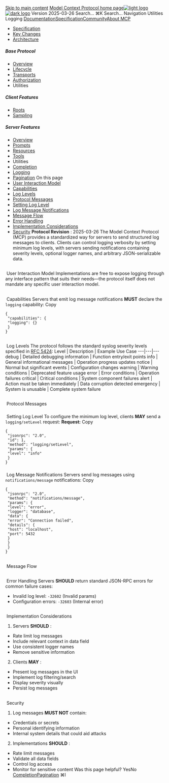 [Skip to main content](#content-area)
[Model Context Protocol home page![light logo](https://mintcdn.com/mcp/4ZXF1PrDkEaJvXpn/logo/light.svg?fit=max&auto=format&n=4ZXF1PrDkEaJvXpn&q=85&s=4498cb8a57d574005f3dca62bdd49c95)![dark logo](https://mintcdn.com/mcp/4ZXF1PrDkEaJvXpn/logo/dark.svg?fit=max&auto=format&n=4ZXF1PrDkEaJvXpn&q=85&s=c0687c003f8f2cbdb24772ab4c8a522c)](/)
Version 2025-03-26
Search...
⌘K
Search...
Navigation
Utilities
Logging
[Documentation](/docs/getting-started/intro)[Specification](/specification/2025-06-18)[Community](/community/communication)[About MCP](/about)
 * [Specification](/specification/2025-03-26)
 * [Key Changes](/specification/2025-03-26/changelog)
 * [Architecture](/specification/2025-03-26/architecture)
##### Base Protocol
 * [Overview](/specification/2025-03-26/basic)
 * [Lifecycle](/specification/2025-03-26/basic/lifecycle)
 * [Transports](/specification/2025-03-26/basic/transports)
 * [Authorization](/specification/2025-03-26/basic/authorization)
 * Utilities
##### Client Features
 * [Roots](/specification/2025-03-26/client/roots)
 * [Sampling](/specification/2025-03-26/client/sampling)
##### Server Features
 * [Overview](/specification/2025-03-26/server)
 * [Prompts](/specification/2025-03-26/server/prompts)
 * [Resources](/specification/2025-03-26/server/resources)
 * [Tools](/specification/2025-03-26/server/tools)
 * Utilities
 * [Completion](/specification/2025-03-26/server/utilities/completion)
 * [Logging](/specification/2025-03-26/server/utilities/logging)
 * [Pagination](/specification/2025-03-26/server/utilities/pagination)
On this page
 * [User Interaction Model](#user-interaction-model)
 * [Capabilities](#capabilities)
 * [Log Levels](#log-levels)
 * [Protocol Messages](#protocol-messages)
 * [Setting Log Level](#setting-log-level)
 * [Log Message Notifications](#log-message-notifications)
 * [Message Flow](#message-flow)
 * [Error Handling](#error-handling)
 * [Implementation Considerations](#implementation-considerations)
 * [Security](#security)
**Protocol Revision** : 2025-03-26
The Model Context Protocol (MCP) provides a standardized way for servers to send structured log messages to clients. Clients can control logging verbosity by setting minimum log levels, with servers sending notifications containing severity levels, optional logger names, and arbitrary JSON-serializable data.
## 
[​](#user-interaction-model)
User Interaction Model
Implementations are free to expose logging through any interface pattern that suits their needs—the protocol itself does not mandate any specific user interaction model.
## 
[​](#capabilities)
Capabilities
Servers that emit log message notifications **MUST** declare the `logging` capability:
Copy
```
{
 "capabilities": {
 "logging": {}
 }
}
```
## 
[​](#log-levels)
Log Levels
The protocol follows the standard syslog severity levels specified in [RFC 5424](https://datatracker.ietf.org/doc/html/rfc5424#section-6.2.1): Level | Description | Example Use Case 
---|---|--- 
debug | Detailed debugging information | Function entry/exit points 
info | General informational messages | Operation progress updates 
notice | Normal but significant events | Configuration changes 
warning | Warning conditions | Deprecated feature usage 
error | Error conditions | Operation failures 
critical | Critical conditions | System component failures 
alert | Action must be taken immediately | Data corruption detected 
emergency | System is unusable | Complete system failure 
## 
[​](#protocol-messages)
Protocol Messages
### 
[​](#setting-log-level)
Setting Log Level
To configure the minimum log level, clients **MAY** send a `logging/setLevel` request: **Request:**
Copy
```
{
 "jsonrpc": "2.0",
 "id": 1,
 "method": "logging/setLevel",
 "params": {
 "level": "info"
 }
}
```
### 
[​](#log-message-notifications)
Log Message Notifications
Servers send log messages using `notifications/message` notifications:
Copy
```
{
 "jsonrpc": "2.0",
 "method": "notifications/message",
 "params": {
 "level": "error",
 "logger": "database",
 "data": {
 "error": "Connection failed",
 "details": {
 "host": "localhost",
 "port": 5432
 }
 }
 }
}
```
## 
[​](#message-flow)
Message Flow
## 
[​](#error-handling)
Error Handling
Servers **SHOULD** return standard JSON-RPC errors for common failure cases:
 * Invalid log level: `-32602` (Invalid params)
 * Configuration errors: `-32603` (Internal error)
## 
[​](#implementation-considerations)
Implementation Considerations
 1. Servers **SHOULD** :
 * Rate limit log messages
 * Include relevant context in data field
 * Use consistent logger names
 * Remove sensitive information
 2. Clients **MAY** :
 * Present log messages in the UI
 * Implement log filtering/search
 * Display severity visually
 * Persist log messages
## 
[​](#security)
Security
 1. Log messages **MUST NOT** contain:
 * Credentials or secrets
 * Personal identifying information
 * Internal system details that could aid attacks
 2. Implementations **SHOULD** :
 * Rate limit messages
 * Validate all data fields
 * Control log access
 * Monitor for sensitive content
Was this page helpful?
YesNo
[Completion](/specification/2025-03-26/server/utilities/completion)[Pagination](/specification/2025-03-26/server/utilities/pagination)
⌘I